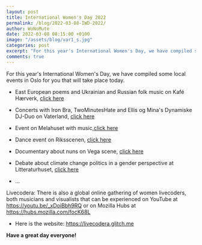 ```yaml
---
layout: post
title: International Women's Day 2022
permalink: /blog/2022-03-08-IWD-2022/
author: WoNoMute
date: 2022-03-08 08:15:00 +0100
image: "/assets/blog/var1_s.jpg"
categories: post
excerpt: "For this year's International Women's Day, we have compiled some local events in Oslo for you that will take place today."
comments: true
---
```


For this year's International Women's Day, we have compiled some local events in Oslo for you that will take place today.


* East European poems and Ukrainian and Russian folk music on Kafé Hærverk, [click here](https://www.facebook.com/events/s/%C3%B8st-europeisk-fors%C3%B8string/695788571599927/)

* Concerts with  Iron Bra, TwoMinutesHate and Ellis og Mina's Dynamiske DJ-Duo on Vaterland, [click here](https://facebook.com/events/s/kvinnedagen-vaterland/1257271181470806/)

* Event on Melahuset with music,[click here](https://www.mela.no/melahuset/events/8mars/)

* Dance event on Riksscenen, [click here](https://www.riksscenen.no/dansekompaniet-mamelukk-livmoedre.6425165-515567.html?fbclid=IwAR1DBVyJsX6MoSYWtTmP1K7t8reEhY7bMtXuKhcdXfEeTOFSiymutX804jI)

* Documentary about nuns on Vega scene, [click here](https://vegascene.no/incoming/article1482304.ece)

* Debate about climate change politics in a gender perspective at Litteraturhuset, [click here](stk.uio.no/forskning/aktuelt/arrangementer/seminarer/2022/kvinnedagen-2022-hvordan-kan-klimapolitikk-vere-re.html)

* ...



Livecodera: There is also a global online gathering of women livecoders, both musicians and visualists that can be experienced on YouTube at https://youtu.be/_xDoiBbh9RQ or on Mozilla Hubs at https://hubs.mozilla.com/focK68L 

* Here is the website: https://livecodera.glitch.me

**Have a great day everyone!**
